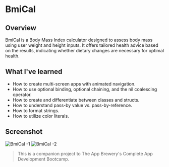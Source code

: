 #  BmiCal

## Overview

BmiCal is a Body Mass Index calculator designed to assess body mass using user weight and height inputs. It offers tailored health advice based on the results, indicating whether dietary changes are necessary for optimal health.

## What I've learned

* How to create multi-screen apps with animated navigation.
* How to use optional binding, optional chaining, and the nil coalescing operator.
* How to create and differentiate between classes and structs.
* How to understand pass-by value vs. pass-by-reference.
* How to format strings.
* How to utilize color literals.

## Screenshot
![BmiCal -1](https://github.com/Pathompat-m/FlashChat/assets/151487556/166d80ac-77fb-4755-b8f3-1e0d746dc046)
![BmiCal -2](https://github.com/Pathompat-m/FlashChat/assets/151487556/15e075c4-4dde-40dc-a07f-88b756623752)

>This is a companion project to The App Brewery's Complete App Development Bootcamp.
